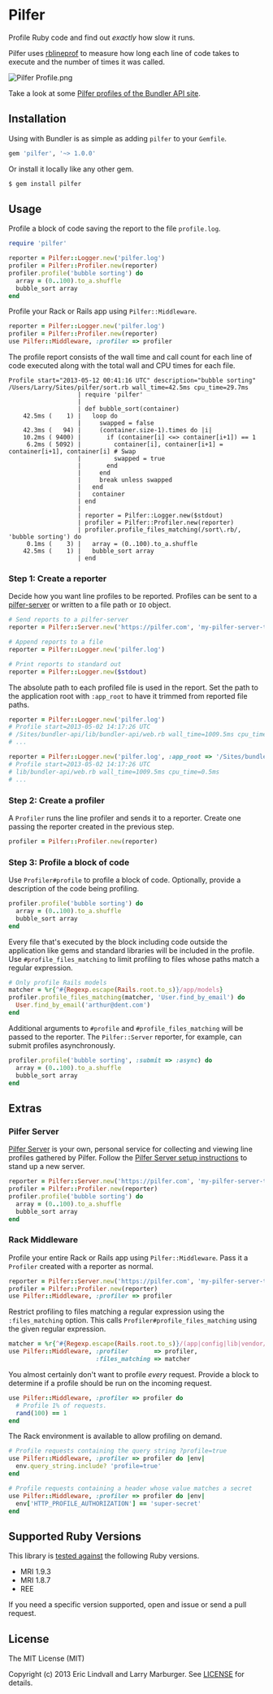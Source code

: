 # Pilfer

Profile Ruby code and find out _exactly_ how slow it runs.

Pilfer uses [rblineprof][] to measure how long each line of code takes to
execute and the number of times it was called.

![Pilfer Profile.png](http://cl.ly/image/2a1d332M2w05/Pilfer%20Profile.png)

Take a look at some [Pilfer profiles of the Bundler API site][bundler-pilfer].

## Installation

Using with Bundler is as simple as adding `pilfer` to your `Gemfile`.

```ruby
gem 'pilfer', '~> 1.0.0'
```

Or install it locally like any other gem.

```bash
$ gem install pilfer
```

## Usage

Profile a block of code saving the report to the file `profile.log`.

```ruby
require 'pilfer'

reporter = Pilfer::Logger.new('pilfer.log')
profiler = Pilfer::Profiler.new(reporter)
profiler.profile('bubble sorting') do
  array = (0..100).to_a.shuffle
  bubble_sort array
end
```

Profile your Rack or Rails app using `Pilfer::Middleware`.

```ruby
reporter = Pilfer::Logger.new('pilfer.log')
profiler = Pilfer::Profiler.new(reporter)
use Pilfer::Middleware, :profiler => profiler
```

The profile report consists of the wall time and call count for each line of
code executed along with the total wall and CPU times for each file.

```
Profile start="2013-05-12 00:41:16 UTC" description="bubble sorting"
/Users/Larry/Sites/pilfer/sort.rb wall_time=42.5ms cpu_time=29.7ms
                   | require 'pilfer'
                   |
                   | def bubble_sort(container)
    42.5ms (    1) |   loop do
                   |     swapped = false
    42.3ms (   94) |     (container.size-1).times do |i|
    10.2ms ( 9400) |       if (container[i] <=> container[i+1]) == 1
     6.2ms ( 5092) |         container[i], container[i+1] = container[i+1], container[i] # Swap
                   |         swapped = true
                   |       end
                   |     end
                   |     break unless swapped
                   |   end
                   |   container
                   | end
                   |
                   | reporter = Pilfer::Logger.new($stdout)
                   | profiler = Pilfer::Profiler.new(reporter)
                   | profiler.profile_files_matching(/sort\.rb/, 'bubble sorting') do
     0.1ms (    3) |   array = (0..100).to_a.shuffle
    42.5ms (    1) |   bubble_sort array
                   | end
```

### Step 1: Create a reporter

Decide how you want line profiles to be reported. Profiles can be sent to a
[pilfer-server][] or written to a file path or `IO` object.

```ruby
# Send reports to a pilfer-server
reporter = Pilfer::Server.new('https://pilfer.com', 'my-pilfer-server-token')

# Append reports to a file
reporter = Pilfer::Logger.new('pilfer.log')

# Print reports to standard out
reporter = Pilfer::Logger.new($stdout)
```

The absolute path to each profiled file is used in the report. Set the path to
the application root with `:app_root` to have it trimmed from reported file
paths.

```ruby
reporter = Pilfer::Logger.new('pilfer.log')
# Profile start=2013-05-02 14:17:26 UTC
# /Sites/bundler-api/lib/bundler-api/web.rb wall_time=1009.5ms cpu_time=0.5ms
# ...

reporter = Pilfer::Logger.new('pilfer.log', :app_root => '/Sites/bundler-api/')
# Profile start=2013-05-02 14:17:26 UTC
# lib/bundler-api/web.rb wall_time=1009.5ms cpu_time=0.5ms
# ...
```

### Step 2: Create a profiler

A `Profiler` runs the line profiler and sends it to a reporter. Create one
passing the reporter created in the previous step.

```ruby
profiler = Pilfer::Profiler.new(reporter)
```

### Step 3: Profile a block of code

Use `Profiler#profile` to profile a block of code. Optionally, provide a
description of the code being profiling.

```ruby
profiler.profile('bubble sorting') do
  array = (0..100).to_a.shuffle
  bubble_sort array
end
```

Every file that's executed by the block including code outside the
application like gems and standard libraries will be included in the profile.
Use `#profile_files_matching` to limit profiling to files whose paths match a
regular expression.

```ruby
# Only profile Rails models
matcher = %r{^#{Regexp.escape(Rails.root.to_s)}/app/models}
profiler.profile_files_matching(matcher, 'User.find_by_email') do
  User.find_by_email('arthur@dent.com')
end
```

Additional arguments to `#profile` and `#profile_files_matching` will be
passed to the reporter. The `Pilfer::Server` reporter, for example, can submit
profiles asynchronously.

```ruby
profiler.profile('bubble sorting', :submit => :async) do
  array = (0..100).to_a.shuffle
  bubble_sort array
end
```

## Extras

### Pilfer Server

[Pilfer Server][pilfer-server] is your own, personal service for collecting
and viewing line profiles gathered by Pilfer. Follow the
[Pilfer Server setup instructions][pilfer-server-readme] to stand up a new
server.

```ruby
reporter = Pilfer::Server.new('https://pilfer.com', 'my-pilfer-server-token')
profiler = Pilfer::Profiler.new(reporter)
profiler.profile('bubble sorting') do
  array = (0..100).to_a.shuffle
  bubble_sort array
end
```

### Rack Middleware

Profile your entire Rack or Rails app using `Pilfer::Middleware`. Pass it a
`Profiler` created with a reporter as normal.

```ruby
reporter = Pilfer::Server.new('https://pilfer.com', 'my-pilfer-server-token')
profiler = Pilfer::Profiler.new(reporter)
use Pilfer::Middleware, :profiler => profiler
```

Restrict profiling to files matching a regular expression using the
`:files_matching` option. This calls `Profiler#profile_files_matching` using
the given regular expression.

```ruby
matcher = %r{^#{Regexp.escape(Rails.root.to_s)}/(app|config|lib|vendor/plugin)}
use Pilfer::Middleware, :profiler       => profiler,
                        :files_matching => matcher
```

You almost certainly don't want to profile _every_ request. Provide a block to
determine if a profile should be run on the incoming request.

```ruby
use Pilfer::Middleware, :profiler => profiler do
  # Profile 1% of requests.
  rand(100) == 1
end
```

The Rack environment is available to allow profiling on demand.

```ruby
# Profile requests containing the query string ?profile=true
use Pilfer::Middleware, :profiler => profiler do |env|
  env.query_string.include? 'profile=true'
end

# Profile requests containing a header whose value matches a secret
use Pilfer::Middleware, :profiler => profiler do |env|
  env['HTTP_PROFILE_AUTHORIZATION'] == 'super-secret'
end
```

## Supported Ruby Versions

This library is [tested against][travis] the following Ruby versions.

 - MRI 1.9.3
 - MRI 1.8.7
 - REE

If you need a specific version supported, open and issue or send a pull
request.

## License

The MIT License (MIT)

Copyright (c) 2013 Eric Lindvall and Larry Marburger. See [LICENSE][] for
details.


[rblineprof]:           https://github.com/tmm1/rblineprof
[bundler-pilfer]:       https://pilfer.herokuapp.com/dashboard
[pilfer-server]:        https://github.com/eric/pilfer-server
[pilfer-server-readme]: https://github.com/eric/pilfer-server#readme
[travis]:               https://travis-ci.org/eric/pilfer
[license]:              LICENSE
